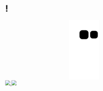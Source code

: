 # !

<div align="center">
<img src="https://github.com/Paivaas/Paivaas/blob/output/github-contribution-grid-snake.svg">
</div>

<div>
<a href="https://github.com/paivaas">
<img height="140em" src="https://github-readme-stats.vercel.app/api?username=paivaas&show_icons=true&theme=dracula&include_all_comits=true&count_private=true"/>
<img height="140em" src="https://github-readme-stats.vercel.app/api/top-langs/?username=paivaas&layout-compact&langs_count=16&theme=dracula"/>

</div>
